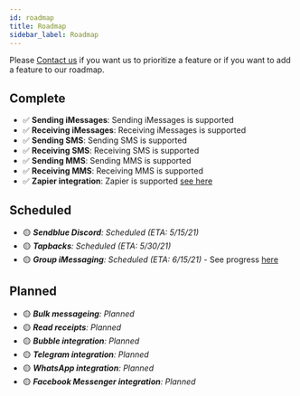 ```yaml
---
id: roadmap
title: Roadmap
sidebar_label: Roadmap
---
```


Please [Contact us](mailto:support@sendblue.co) if you want us to prioritize a feature or if you want to add a feature to our roadmap.

## Complete
 - ✅ **Sending iMessages**: Sending iMessages is supported
 - ✅ **Receiving iMessages**: Receiving iMessages is supported
 - ✅ **Sending SMS**: Sending SMS is supported
 - ✅ **Receiving SMS**: Receiving SMS is supported
 - ✅ **Sending MMS**: Sending MMS is supported
 - ✅ **Receiving MMS**: Receiving MMS is supported
 - ✅ **Zapier integration**: Zapier is supported [see here](/docs/zapier)

## Scheduled
 - 🟡 _**Sendblue Discord**: Scheduled (ETA: 5/15/21)_
 - 🟡 _**Tapbacks**: Scheduled (ETA: 5/30/21)_
 - 🟡 _**Group iMessaging**: Scheduled (ETA: 6/15/21)_ - See progress [here](/docs/groups)

## Planned
 - 🟡 _**Bulk messageing**: Planned_
 - 🟡 _**Read receipts**: Planned_
 - 🟡 _**Bubble integration**: Planned_
 - 🟡 _**Telegram integration**: Planned_
 - 🟡 _**WhatsApp integration**: Planned_
 - 🟡 _**Facebook Messenger integration**: Planned_
